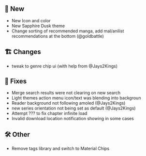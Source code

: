 ## 🥳 New
- New Icon and color
- New Sapphire Dusk theme
- Change sorting of recommended manga, add mal/anilist recommendations at the bottom (@goldbattle)
## 🏗️ Changes
- tweak to genre chip ui (with help from @Jays2Kings)
## 🐜 Fixes
- Merge search results were not clearing on new search
- Light themes action menu icon/text was blending into backgroun
- Reader background not following amoled (@Jays2Kings)
- new series orientation not being set as default (@Jays2Kings)
- Attempt ??? to fix chapter infinite load
- Invalid download location notification showing in some cases
## 🛠️ Other
- Remove tags library and switch to Material Chips